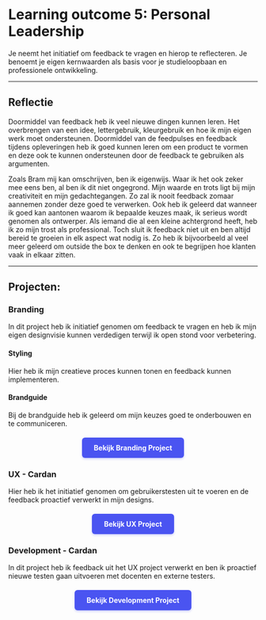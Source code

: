 # Learning outcome 5: Personal Leadership

Je neemt het initiatief om feedback te vragen en hierop te reflecteren. Je benoemt je eigen kernwaarden als basis voor je studieloopbaan en professionele ontwikkeling.

---

## Reflectie
Doormiddel van feedback heb ik veel nieuwe dingen kunnen leren. Het overbrengen van een idee, lettergebruik, kleurgebruik en hoe ik mijn eigen werk moet ondersteunen. Doormiddel van de feedpulses en feedback tijdens opleveringen heb ik goed kunnen leren om een product te vormen en deze ook te kunnen ondersteunen door de feedback te gebruiken als argumenten. 

Zoals Bram mij kan omschrijven, ben ik eigenwijs. Waar ik het ook zeker mee eens ben, al ben ik dit niet ongegrond. Mijn waarde en trots ligt bij mijn creativiteit en mijn gedachtegangen. Zo zal ik nooit feedback zomaar aannemen zonder deze goed te verwerken. Ook heb ik geleerd dat wanneer ik goed kan aantonen waarom ik bepaalde keuzes maak, ik serieus wordt genomen als ontwerper. Als iemand die al een kleine achtergrond heeft, heb ik zo mijn trost als professional. Toch sluit ik feedback niet uit en ben altijd bereid te groeien in elk aspect wat nodig is. Zo heb ik bijvoorbeeld al veel meer geleerd om outside the box te denken en ook te begrijpen hoe klanten vaak in elkaar zitten.

---

## Projecten: 
<h3 id="branding">Branding</h3>
In dit project heb ik initiatief genomen om feedback te vragen en heb ik mijn eigen designvisie kunnen verdedigen terwijl ik open stond voor verbetering.

#### Styling
Hier heb ik mijn creatieve proces kunnen tonen en feedback kunnen implementeren.

#### Brandguide
Bij de brandguide heb ik geleerd om mijn keuzes goed te onderbouwen en te communiceren.

<div style="display: flex; justify-content: center; margin: 20px 0;">
  <a href="/point1#top" style="display: inline-block; background-color: #4a54f1; color: white; padding: 12px 24px; text-decoration: none; border-radius: 6px; font-weight: bold; transition: all 0.2s ease; box-shadow: 0 2px 4px rgba(74, 84, 241, 0.3);">
    Bekijk Branding Project
  </a>
</div>

<h3 id="ux-cardan">UX - Cardan</h3>
Hier heb ik het initiatief genomen om gebruikerstesten uit te voeren en de feedback proactief verwerkt in mijn designs.

<div style="display: flex; justify-content: center; margin: 20px 0;">
  <a href="/point2#top" style="display: inline-block; background-color: #4a54f1; color: white; padding: 12px 24px; text-decoration: none; border-radius: 6px; font-weight: bold; transition: all 0.2s ease; box-shadow: 0 2px 4px rgba(74, 84, 241, 0.3);">
    Bekijk UX Project
  </a>
</div>

<h3 id="development-cardan">Development - Cardan</h3>
In dit project heb ik feedback uit het UX project verwerkt en ben ik proactief nieuwe testen gaan uitvoeren met docenten en externe testers.

<div style="display: flex; justify-content: center; margin: 20px 0;">
  <a href="/point3#top" style="display: inline-block; background-color: #4a54f1; color: white; padding: 12px 24px; text-decoration: none; border-radius: 6px; font-weight: bold; transition: all 0.2s ease; box-shadow: 0 2px 4px rgba(74, 84, 241, 0.3);">
    Bekijk Development Project
  </a>
</div>